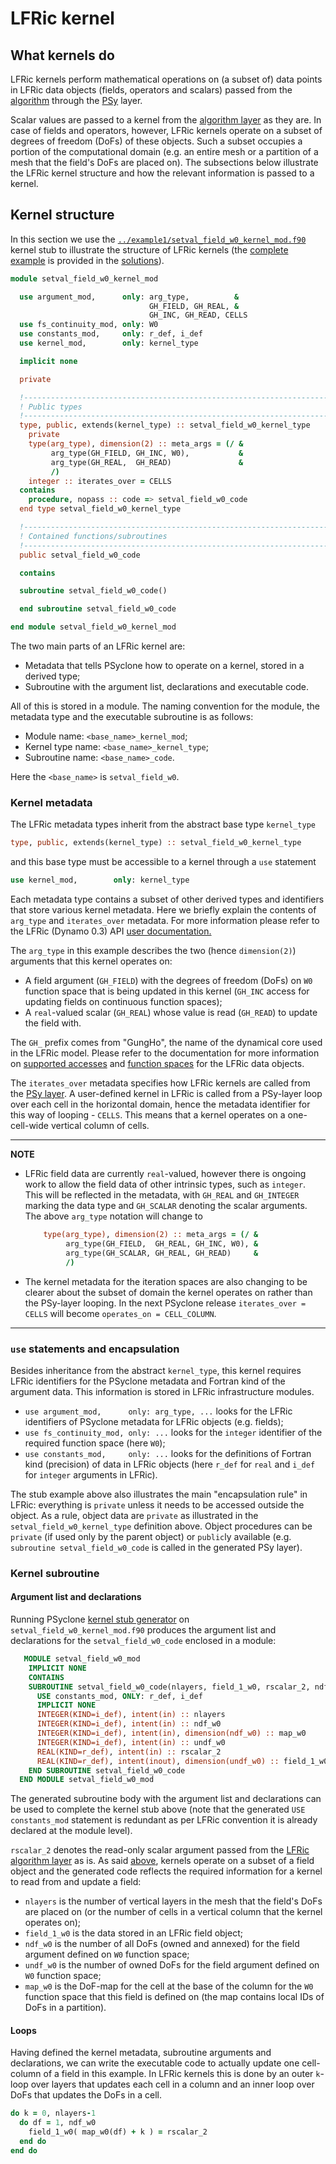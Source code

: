 # LFRic kernel

## What kernels do

LFRic kernels perform mathematical operations on (a subset of) data
points in LFRic data objects (fields, operators and scalars) passed
from the [algorithm](LFRic_algorithm.md) through the
[PSy](LFRic_PSy.md) layer.

Scalar values are passed to a kernel from the
[algorithm layer](LFRic_algorithm.md) as they are. In case of fields
and operators, however, LFRic kernels operate on a subset of degrees
of freedom (DoFs) of these objects. Such a subset occupies a portion
of the computational domain (e.g. an entire mesh or a partition of a
mesh that the field's DoFs are placed on). The subsections below
illustrate the LFRic kernel structure and how the relevant information
is passed to a kernel.

## Kernel structure

In this section we use the
[`../example1/setval_field_w0_kernel_mod.f90`](../example1/setval_field_w0_kernel_mod.f90)
kernel stub to illustrate the structure of LFRic kernels (the
[complete example](../example1/solutions/part1/setval_field_w0_kernel_mod.f90)
is provided in the [solutions](../example1/solutions/part1)).

```fortran
module setval_field_w0_kernel_mod

  use argument_mod,      only: arg_type,          &
                               GH_FIELD, GH_REAL, &
                               GH_INC, GH_READ, CELLS
  use fs_continuity_mod, only: W0
  use constants_mod,     only: r_def, i_def
  use kernel_mod,        only: kernel_type

  implicit none

  private

  !-----------------------------------------------------------------------------
  ! Public types
  !-----------------------------------------------------------------------------
  type, public, extends(kernel_type) :: setval_field_w0_kernel_type
    private
    type(arg_type), dimension(2) :: meta_args = (/ &
         arg_type(GH_FIELD, GH_INC, W0),           &
         arg_type(GH_REAL,  GH_READ)               &
         /)
    integer :: iterates_over = CELLS
  contains
    procedure, nopass :: code => setval_field_w0_code
  end type setval_field_w0_kernel_type

  !-----------------------------------------------------------------------------
  ! Contained functions/subroutines
  !-----------------------------------------------------------------------------
  public setval_field_w0_code

  contains

  subroutine setval_field_w0_code()

  end subroutine setval_field_w0_code

end module setval_field_w0_kernel_mod
```

The two main parts of an LFRic kernel are:
* Metadata that tells PSyclone how to operate on a kernel, stored in a
  derived type;
* Subroutine with the argument list, declarations and executable code.

All of this is stored in a module. The naming convention for the module,
the metadata type and the executable subroutine is as follows:

* Module name: `<base_name>_kernel_mod`;
* Kernel type name: `<base_name>_kernel_type`;
* Subroutine name: `<base_name>_code`.

Here the `<base_name>` is `setval_field_w0`.

### Kernel metadata

The LFRic metadata types inherit from the abstract base type `kernel_type`

```fortran
type, public, extends(kernel_type) :: setval_field_w0_kernel_type
```

and this base type must be accessible to a kernel through a `use` statement

```fortran
use kernel_mod,        only: kernel_type
```

Each metadata type contains a subset of other derived types and identifiers
that store various kernel metadata. Here we briefly explain the contents of
`arg_type` and `iterates_over` metadata. For more information please refer
to the LFRic (Dynamo 0.3) API
[user documentation.](https://psyclone.readthedocs.io/en/stable/dynamo0p3.html)

The `arg_type` in this example describes the two (hence `dimension(2)`)
arguments that this kernel operates on:
* A field argument (`GH_FIELD`) with the degrees of freedom (DoFs) on `W0`
  function space that is being updated in this kernel (`GH_INC` access for
  updating fields on continuous function spaces);
* A `real`-valued scalar (`GH_REAL`) whose value is read (`GH_READ`) to
  update the field with.

The `GH_` prefix comes from "GungHo", the name of the dynamical core used in
the LFRic model. Please refer to the documentation for more information on
[supported accesses](
https://psyclone.readthedocs.io/en/stable/dynamo0p3.html#valid-access-modes)
and [function spaces](
https://psyclone.readthedocs.io/en/stable/dynamo0p3.html#supported-function-spaces)
for the LFRic data objects.

The `iterates_over` metadata specifies how LFRic kernels are called
from the [PSy layer](LFRic_PSy.md). A user-defined kernel in LFRic
is called from a PSy-layer loop over each cell in the horizontal domain,
hence the metadata identifier for this way of looping - `CELLS`. This means
that a kernel operates on a one-cell-wide vertical column of cells.

---
**NOTE**

* LFRic field data are currently `real`-valued, however there is ongoing
  work to allow the field data of other intrinsic types, such as `integer`.
  This will be reflected in the metadata, with `GH_REAL` and `GH_INTEGER`
  marking the data type and `GH_SCALAR` denoting the scalar arguments. The
  above `arg_type` notation will change to

  ```fortran
      type(arg_type), dimension(2) :: meta_args = (/ &
           arg_type(GH_FIELD,  GH_REAL, GH_INC, W0), &
           arg_type(GH_SCALAR, GH_REAL, GH_READ)     &
           /)
  ```

* The kernel metadata for the iteration spaces are also changing to be
  clearer about the subset of domain the kernel operates on rather than
  the PSy-layer looping. In the next PSyclone release `iterates_over = CELLS`
  will become `operates_on = CELL_COLUMN`.
---

### `use` statements and encapsulation

Besides inheritance from the abstract `kernel_type`, this kernel requires
LFRic identifiers for the PSyclone metadata and Fortran kind of the argument
data. This information is stored in LFRic infrastructure modules.

* `use argument_mod,      only: arg_type, ...` looks for the LFRic
  identifiers of PSyclone metadata for LFRic objects (e.g. fields);
* `use fs_continuity_mod, only: ...` looks for the `integer` identifier of
  the required function space (here `W0`);
* `use constants_mod,     only: ...` looks for the definitions of Fortran
  kind (precision) of data in LFRic objects (here `r_def` for `real` and
  `i_def` for `integer` arguments in LFRic).

The stub example above also illustrates the main "encapsulation rule" in
LFRic: everything is `private` unless it needs to be accessed outside the
object. As a rule, object data are `private` as illustrated in the
`setval_field_w0_kernel_type` definition above. Object procedures can be
`private` (if used only by the parent object) or `public`ly available
(e.g. `subroutine setval_field_w0_code` is called in the generated PSy layer).

### Kernel subroutine

#### Argument list and declarations

Running PSyclone
[kernel stub generator](https://psyclone.readthedocs.io/en/stable/stub_gen.html)
on `setval_field_w0_kernel_mod.f90` produces the argument list and
declarations for the `setval_field_w0_code` enclosed in a module:

```fortran
   MODULE setval_field_w0_mod
    IMPLICIT NONE
    CONTAINS
    SUBROUTINE setval_field_w0_code(nlayers, field_1_w0, rscalar_2, ndf_w0, undf_w0, map_w0)
      USE constants_mod, ONLY: r_def, i_def
      IMPLICIT NONE
      INTEGER(KIND=i_def), intent(in) :: nlayers
      INTEGER(KIND=i_def), intent(in) :: ndf_w0
      INTEGER(KIND=i_def), intent(in), dimension(ndf_w0) :: map_w0
      INTEGER(KIND=i_def), intent(in) :: undf_w0
      REAL(KIND=r_def), intent(in) :: rscalar_2
      REAL(KIND=r_def), intent(inout), dimension(undf_w0) :: field_1_w0
    END SUBROUTINE setval_field_w0_code
  END MODULE setval_field_w0_mod
```

The generated subroutine body with the argument list and declarations can
be used to complete the kernel stub above (note that the generated
`USE constants_mod` statement is redundant as per LFRic convention it is
already declared at the module level).

`rscalar_2` denotes the read-only scalar argument passed from the
[LFRic algorithm layer](LFRic_algorithm.md) as is. As said
[above](#what-kernels-do), kernels operate on a subset of a field
object and the generated code reflects the required information for a
kernel to read from and update a field:
* `nlayers` is the number of vertical layers in the mesh that the
  field's DoFs are placed on (or the number of cells in a vertical
  column that the kernel operates on);
* `field_1_w0` is the data stored in an LFRic field object;
* `ndf_w0` is the number of all DoFs (owned and annexed) for the field
  argument defined on `W0` function space;
* `undf_w0` is the number of owned DoFs for the field argument defined
  on `W0` function space;
* `map_w0` is the DoF-map for the cell at the base of the column for
  the `W0` function space that this field is defined on (the map
  contains local IDs of DoFs in a partition).

#### Loops

Having defined the kernel metadata, subroutine arguments and
declarations, we can write the executable code to actually update one
cell-column of a field in this example. In LFRic kernels this is done by
an outer `k`-loop over layers that updates each cell in a column and an
inner loop over DoFs that updates the DoFs in a cell.

```fortran
do k = 0, nlayers-1
  do df = 1, ndf_w0
    field_1_w0( map_w0(df) + k ) = rscalar_2
  end do
end do
```
